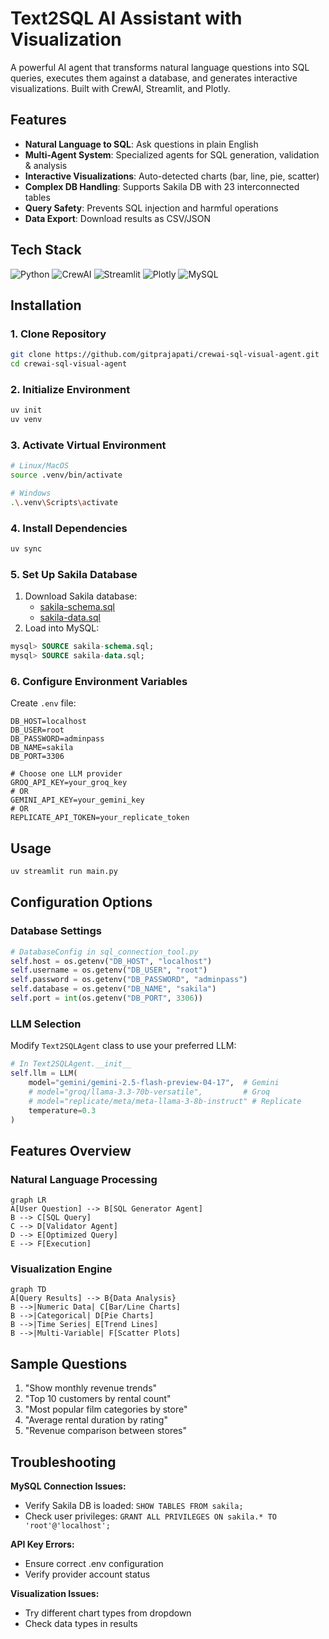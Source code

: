 # Text2SQL AI Assistant with Visualization

A powerful AI agent that transforms natural language questions into SQL queries, executes them against a database, and generates interactive visualizations. Built with CrewAI, Streamlit, and Plotly.

## Features

- **Natural Language to SQL**: Ask questions in plain English
- **Multi-Agent System**: Specialized agents for SQL generation, validation & analysis
- **Interactive Visualizations**: Auto-detected charts (bar, line, pie, scatter)
- **Complex DB Handling**: Supports Sakila DB with 23 interconnected tables
- **Query Safety**: Prevents SQL injection and harmful operations
- **Data Export**: Download results as CSV/JSON

## Tech Stack

![Python](https://img.shields.io/badge/Python-3.10+-blue)
![CrewAI](https://img.shields.io/badge/CrewAI-Agent%20Framework-orange)
![Streamlit](https://img.shields.io/badge/Streamlit-UI%20Framework-red)
![Plotly](https://img.shields.io/badge/Plotly-Visualization-purple)
![MySQL](https://img.shields.io/badge/MySQL-Database-teal)

## Installation

### 1. Clone Repository
```bash
git clone https://github.com/gitprajapati/crewai-sql-visual-agent.git
cd crewai-sql-visual-agent
```

### 2. Initialize Environment
```bash
uv init
uv venv
```

### 3. Activate Virtual Environment
```bash
# Linux/MacOS
source .venv/bin/activate

# Windows
.\.venv\Scripts\activate
```

### 4. Install Dependencies
```bash
uv sync
```

### 5. Set Up Sakila Database
1. Download Sakila database:
   - [sakila-schema.sql](https://downloads.mysql.com/docs/sakila-db.zip)
   - [sakila-data.sql](https://downloads.mysql.com/docs/sakila-db.zip)
2. Load into MySQL:
```sql
mysql> SOURCE sakila-schema.sql;
mysql> SOURCE sakila-data.sql;
```

### 6. Configure Environment Variables
Create `.env` file:
```env
DB_HOST=localhost
DB_USER=root
DB_PASSWORD=adminpass
DB_NAME=sakila
DB_PORT=3306

# Choose one LLM provider
GROQ_API_KEY=your_groq_key
# OR
GEMINI_API_KEY=your_gemini_key
# OR
REPLICATE_API_TOKEN=your_replicate_token
```

## Usage

```bash
uv streamlit run main.py
```

## Configuration Options

### Database Settings
```python
# DatabaseConfig in sql_connection_tool.py
self.host = os.getenv("DB_HOST", "localhost")
self.username = os.getenv("DB_USER", "root")
self.password = os.getenv("DB_PASSWORD", "adminpass")
self.database = os.getenv("DB_NAME", "sakila")
self.port = int(os.getenv("DB_PORT", 3306))
```

### LLM Selection
Modify `Text2SQLAgent` class to use your preferred LLM:
```python
# In Text2SQLAgent.__init__
self.llm = LLM(
    model="gemini/gemini-2.5-flash-preview-04-17",  # Gemini
    # model="groq/llama-3.3-70b-versatile",         # Groq
    # model="replicate/meta/meta-llama-3-8b-instruct" # Replicate
    temperature=0.3
)
```

## Features Overview

### Natural Language Processing
```mermaid
graph LR
A[User Question] --> B[SQL Generator Agent]
B --> C[SQL Query]
C --> D[Validator Agent]
D --> E[Optimized Query]
E --> F[Execution]
```

### Visualization Engine
```mermaid
graph TD
A[Query Results] --> B{Data Analysis}
B -->|Numeric Data| C[Bar/Line Charts]
B -->|Categorical| D[Pie Charts]
B -->|Time Series| E[Trend Lines]
B -->|Multi-Variable| F[Scatter Plots]
```

## Sample Questions

1. "Show monthly revenue trends"
2. "Top 10 customers by rental count"
3. "Most popular film categories by store"
4. "Average rental duration by rating"
5. "Revenue comparison between stores"

## Troubleshooting

**MySQL Connection Issues:**
- Verify Sakila DB is loaded: `SHOW TABLES FROM sakila;`
- Check user privileges: `GRANT ALL PRIVILEGES ON sakila.* TO 'root'@'localhost';`

**API Key Errors:**
- Ensure correct .env configuration
- Verify provider account status

**Visualization Issues:**
- Try different chart types from dropdown
- Check data types in results
